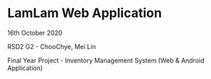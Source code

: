 # LamLam Web Application

16th October 2020

RSD2 G2 - ChooChye, Mei Lin

Final Year Project - Inventory Management System (Web & Android Application)
